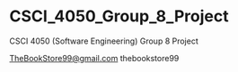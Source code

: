 # CSCI_4050_Group_8_Project
CSCI 4050 (Software Engineering) Group 8 Project

TheBookStore99@gmail.com
thebookstore99